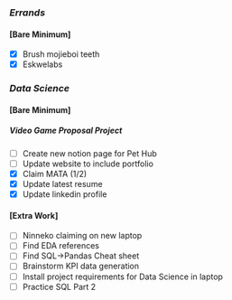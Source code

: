 ### *Errands*
#### [Bare Minimum]
* [x] Brush mojieboi teeth
* [x] Eskwelabs

### *Data Science*
#### [Bare Minimum]
##### **Video Game Proposal Project**

* [ ] Create new notion page for Pet Hub 
* [ ] Update website to include portfolio
* [x] Claim MATA (1/2)
* [x] Update latest resume
* [x] Update linkedin profile
#### [Extra Work]
* [ ] Ninneko claiming on new laptop
* [ ] Find EDA references
* [ ] Find SQL->Pandas Cheat sheet
* [ ] Brainstorm KPI data generation
* [ ] Install project requirements for Data Science in laptop
* [ ] Practice SQL Part 2